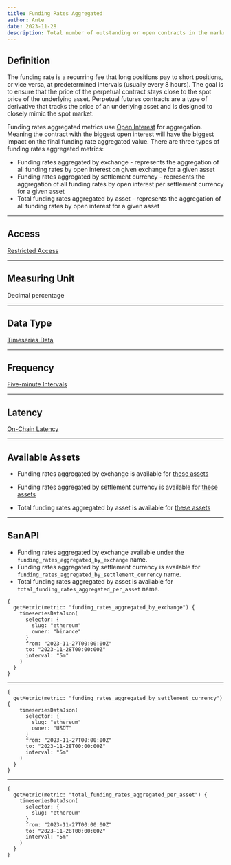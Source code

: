 ```yaml
---
title: Funding Rates Aggregated
author: Ante
date: 2023-11-28
description: Total number of outstanding or open contracts in the market.
---
```


## Definition
The funding rate is a recurring fee that long positions pay to short positions, or vice versa, at predetermined intervals (usually every 8 hours). The goal is to ensure that the price of the perpetual contract stays close to the spot price of the underlying asset.
Perpetual futures contracts are a type of derivative that tracks the price of an underlying asset and is designed to closely mimic the spot market.

Funding rates aggregated metrics use [Open Interest](/metrics/open-interest) for aggregation. Meaning the contract with the biggest open interest will have the biggest impact on the final funding rate aggregated value.
There are three types of funding rates aggregated metrics:
- Funding rates aggregated by exchange - represents the aggregation of all funding rates by open interest on given exchange for a given asset
- Funding rates aggregated by settlement currency - represents the aggregation of all funding rates by open interest per settlement currency for a given asset
- Total funding rates aggregated by asset - represents the aggregation of all funding rates by open interest for a given asset
---

## Access

[Restricted Access](/metrics/details/access#restricted-access)

---

## Measuring Unit

Decimal percentage

---

## Data Type

[Timeseries Data](/metrics/details/data-type#timeseries-data)

---

## Frequency

[Five-minute Intervals](/metrics/details/frequency#five-minute-freqency)

---

## Latency

[On-Chain Latency](/metrics/details/latency#funding-rates-latency)

---

## Available Assets

- Funding rates aggregated by exchange is available for [these
  assets](<https://api.santiment.net/graphiql?variables=&query=%7B%0A%20%20getMetric(metric%3A%20%22funding_rates_aggregated_by_exchange%22)%20%7B%0A%20%20%20%20metadata%20%7B%0A%20%20%20%20%20%20availableSlugs%0A%20%20%20%20%7D%0A%20%20%7D%0A%7D%0A>)

- Funding rates aggregated by settlement currency is available for [these
  assets](<https://api.santiment.net/graphiql?variables=&query=%7B%0A%20%20getMetric(metric%3A%20%22funding_rates_aggregated_by_settlement_currency%22)%20%7B%0A%20%20%20%20metadata%20%7B%0A%20%20%20%20%20%20availableSlugs%0A%20%20%20%20%7D%0A%20%20%7D%0A%7D%0A>)

- Total funding rates aggregated by asset is available for [these
  assets](<https://api.santiment.net/graphiql?variables=&query=%7B%0A%20%20getMetric(metric%3A%20%22total_funding_rates_aggregated_per_asset%22)%20%7B%0A%20%20%20%20metadata%20%7B%0A%20%20%20%20%20%20availableSlugs%0A%20%20%20%20%7D%0A%20%20%7D%0A%7D%0A>)
---

## SanAPI

- Funding rates aggregated by exchange available under the `funding_rates_aggregated_by_exchange` name.
- Funding rates aggregated by settlement currency is available for  `funding_rates_aggregated_by_settlement_currency` name.
- Total funding rates aggregated by asset is available for `total_funding_rates_aggregated_per_asset` name.

```graphql-explorer
{
  getMetric(metric: "funding_rates_aggregated_by_exchange") {
    timeseriesDataJson(
      selector: {
        slug: "ethereum"
        owner: "binance"
      }
      from: "2023-11-27T00:00:00Z"
      to: "2023-11-28T00:00:00Z"
      interval: "5m"
    )
  }
}
```


---

```graphql-explorer
{
  getMetric(metric: "funding_rates_aggregated_by_settlement_currency") {
    timeseriesDataJson(
      selector: {
        slug: "ethereum"
        owner: "USDT"
      }
      from: "2023-11-27T00:00:00Z"
      to: "2023-11-28T00:00:00Z"
      interval: "5m"
    )
  }
}
```



---

```graphql-explorer
{
  getMetric(metric: "total_funding_rates_aggregated_per_asset") {
    timeseriesDataJson(
      selector: {
        slug: "ethereum"
      }
      from: "2023-11-27T00:00:00Z"
      to: "2023-11-28T00:00:00Z"
      interval: "5m"
    )
  }
}
```
